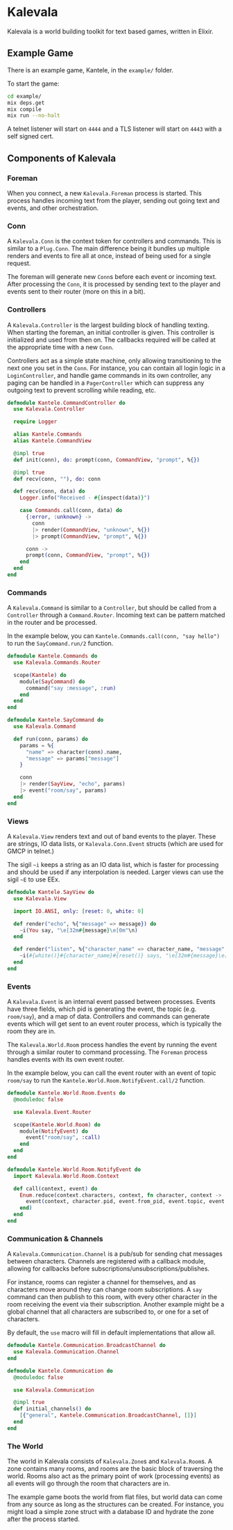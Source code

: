 # Kalevala

Kalevala is a world building toolkit for text based games, written in Elixir.

## Example Game

There is an example game, Kantele, in the `example/` folder.

To start the game:

```bash
cd example/
mix deps.get
mix compile
mix run --no-halt
```

A telnet listener will start on `4444` and a TLS listener will start on `4443` with a self signed cert.

## Components of Kalevala

### Foreman

When you connect, a new `Kalevala.Foreman` process is started. This process handles incoming text from the player, sending out going text and events, and other orchestration.

### Conn

A `Kalevala.Conn` is the context token for controllers and commands. This is similar to a `Plug.Conn`. The main difference being it bundles up multiple renders and events to fire all at once, instead of being used for a single request.

The foreman will generate new `Conn`s before each event or incoming text. After processing the `Conn`, it is processed by sending text to the player and events sent to their router (more on this in a bit).

### Controllers

A `Kalevala.Controller` is the largest building block of handling texting. When starting the foreman, an initial controller is given. This controller is initialized and used from then on. The callbacks required will be called at the appropriate time with a new `Conn`.

Controllers act as a simple state machine, only allowing transitioning to the next one you set in the `Conn`. For instance, you can contain all login logic in a `LoginController`, and handle game commands in its own controller, any paging can be handled in a `PagerController` which can suppress any outgoing text to prevent scrolling while reading, etc.

```elixir
defmodule Kantele.CommandController do
  use Kalevala.Controller

  require Logger

  alias Kantele.Commands
  alias Kantele.CommandView

  @impl true
  def init(conn), do: prompt(conn, CommandView, "prompt", %{})

  @impl true
  def recv(conn, ""), do: conn

  def recv(conn, data) do
    Logger.info("Received - #{inspect(data)}")

    case Commands.call(conn, data) do
      {:error, :unknown} ->
        conn
        |> render(CommandView, "unknown", %{})
        |> prompt(CommandView, "prompt", %{})

      conn ->
      prompt(conn, CommandView, "prompt", %{})
    end
  end
end
```

### Commands

A `Kalevala.Command` is similar to a `Controller`, but should be called from a `Controller` through a `Command.Router`. Incoming text can be pattern matched in the router and be processed.

In the example below, you can `Kantele.Commands.call(conn, "say hello")` to run the `SayCommand.run/2` function.

```elixir
defmodule Kantele.Commands do
  use Kalevala.Commands.Router

  scope(Kantele) do
    module(SayCommand) do
      command("say :message", :run)
    end
  end
end

defmodule Kantele.SayCommand do
  use Kalevala.Command

  def run(conn, params) do
    params = %{
      "name" => character(conn).name,
      "message" => params["message"]
    }

    conn
    |> render(SayView, "echo", params)
    |> event("room/say", params)
  end
end
```

### Views

A `Kalevala.View` renders text and out of band events to the player. These are strings, IO data lists, or `Kalevala.Conn.Event` structs (which are used for GMCP in telnet.)

The sigil `~i` keeps a string as an IO data list, which is faster for processing and should be used if any interpolation is needed. Larger views can use the sigil `~E` to use EEx.

```elixir
defmodule Kantele.SayView do
  use Kalevala.View

  import IO.ANSI, only: [reset: 0, white: 0]

  def render("echo", %{"message" => message}) do
    ~i(You say, "\e[32m#{message}\e[0m"\n)
  end

  def render("listen", %{"character_name" => character_name, "message" => message}) do
    ~i(#{white()}#{character_name}#{reset()} says, "\e[32m#{message}\e[0m"\n)
  end
end
```

### Events

A `Kalevala.Event` is an internal event passed between processes. Events have three fields, which pid is generating the event, the topic (e.g. `room/say`), and a map of data. Controllers and commands can generate events which will get sent to an event router process, which is typically the room they are in.

The `Kalevala.World.Room` process handles the event by running the event through a similar router to command processing. The `Foreman` process handles events with its own event router.

In the example below, you can call the event router with an event of topic `room/say` to run the `Kantele.World.Room.NotifyEvent.call/2` function.

```elixir
defmodule Kantele.World.Room.Events do
  @moduledoc false

  use Kalevala.Event.Router

  scope(Kantele.World.Room) do
    module(NotifyEvent) do
      event("room/say", :call)
    end
  end
end

defmodule Kantele.World.Room.NotifyEvent do
  import Kalevala.World.Room.Context

  def call(context, event) do
    Enum.reduce(context.characters, context, fn character, context ->
      event(context, character.pid, event.from_pid, event.topic, event.data)
    end)
  end
end
```

### Communication & Channels

A `Kalevala.Communication.Channel` is a pub/sub for sending chat messages between characters. Channels are registered with a callback module, allowing for callbacks before subscriptions/unsubscriptions/publishes.

For instance, rooms can register a channel for themselves, and as characters move around they can change room subscriptions. A `say` command can then publish to this room, with every other character in the room receiving the event via their subscription. Another example might be a global channel that all characters are subscribed to, or one for a set of characters.

By default, the `use` macro will fill in default implementations that allow all.

```elixir
defmodule Kantele.Communication.BroadcastChannel do
  use Kalevala.Communication.Channel
end

defmodule Kantele.Communication do
  @moduledoc false

  use Kalevala.Communication

  @impl true
  def initial_channels() do
    [{"general", Kantele.Communication.BroadcastChannel, []}]
  end
end
```

### The World

The world in Kalevala consists of `Kalevala.Zone`s and `Kalevala.Room`s. A zone contains many rooms, and rooms are the basic block of traversing the world. Rooms also act as the primary point of work (processing events) as all events will go through the room that characters are in.

The example game boots the world from flat files, but world data can come from any source as long as the structures can be created. For instance, you might load a simple zone struct with a database ID and hydrate the zone after the process started.
